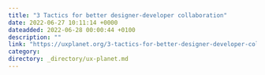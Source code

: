 ```yaml
---
title: "3 Tactics for better designer-developer collaboration"
date: 2022-06-27 10:11:14 +0000
dateadded: 2022-06-28 00:00:44 +0100
description: ""
link: "https://uxplanet.org/3-tactics-for-better-designer-developer-collaboration-36b05c4f3916?source=rss----819cc2aaeee0---4"
category:
directory: _directory/ux-planet.md
---
```

